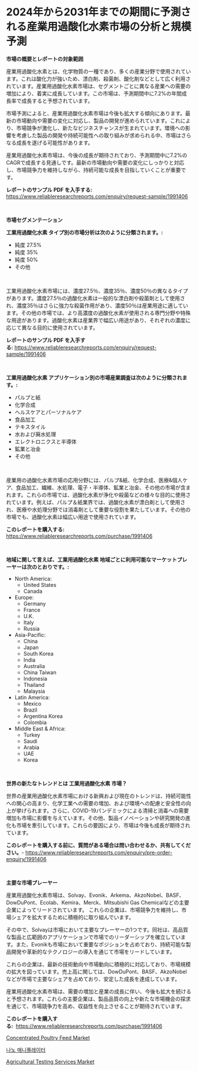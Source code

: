 <p><h1>2024年から2031年までの期間に予測される産業用過酸化水素市場の分析と規模予測</h1></p><p><strong>市場の概要とレポートの対象範囲</strong></p>
<p><p>産業用過酸化水素とは、化学物質の一種であり、多くの産業分野で使用されています。これは酸化力が強いため、漂白剤、殺菌剤、酸化剤などとして広く利用されています。産業用過酸化水素市場は、セグメントごとに異なる産業への需要の増加により、着実に成長しています。この市場は、予測期間中に7.2%の年間成長率で成長すると予想されています。</p><p>市場予測によると、産業用過酸化水素市場は今後も拡大する傾向にあります。最新の市場動向や需要の変化に対応し、製品の開発が進められています。これにより、市場競争が激化し、新たなビジネスチャンスが生まれています。環境への影響を考慮した製品の開発や持続可能性への取り組みが求められる中、市場はさらなる成長を遂げる可能性があります。</p><p>産業用過酸化水素市場は、今後の成長が期待されており、予測期間中に7.2%のCAGRで成長する見通しです。最新の市場動向や需要の変化にしっかりと対応し、市場競争力を維持しながら、持続可能な成長を目指していくことが重要です。</p></p>
<p><strong>レポートのサンプル PDF を入手する:</strong> <a href="https://www.reliableresearchreports.com/enquiry/request-sample/1991406">https://www.reliableresearchreports.com/enquiry/request-sample/1991406</a></p>
<p>&nbsp;</p>
<p><strong>市場セグメンテーション</strong></p>
<p><strong>工業用過酸化水素 タイプ別の市場分析は次のように分類されます。:</strong></p>
<p><ul><li>純度 27.5%</li><li>純度 35%</li><li>純度 50%</li><li>その他</li></ul></p>
<p>&nbsp;</p>
<p><p>工業用過酸化水素市場には、濃度27.5％、濃度35％、濃度50％の異なるタイプがあります。濃度27.5％の過酸化水素は一般的な漂白剤や殺菌剤として使用され、濃度35％はさらに強力な殺菌作用があり、濃度50％は産業用途に適しています。その他の市場では、より高濃度の過酸化水素が使用される専門分野や特殊な用途があります。過酸化水素は産業界で幅広い用途があり、それぞれの濃度に応じて異なる目的に使用されています。</p></p>
<p><strong>レポートのサンプル PDF を入手する:</strong>&nbsp;<a href="https://www.reliableresearchreports.com/enquiry/request-sample/1991406">https://www.reliableresearchreports.com/enquiry/request-sample/1991406</a></p>
<p>&nbsp;</p>
<p><strong> 工業用過酸化水素 アプリケーション別の市場産業調査は次のように分類されます。:</strong></p>
<p><ul><li>パルプと紙</li><li>化学合成</li><li>ヘルスケアとパーソナルケア</li><li>食品加工</li><li>テキスタイル</li><li>水および廃水処理</li><li>エレクトロニクスと半導体</li><li>鉱業と冶金</li><li>その他</li></ul></p>
<p>&nbsp;</p>
<p><p>産業用の過酸化水素市場の応用分野には、パルプ&紙、化学合成、医療&個人ケア、食品加工、繊維、水処理、電子・半導体、鉱業と冶金、その他の市場が含まれます。これらの市場では、過酸化水素が浄化や殺菌などの様々な目的に使用されています。例えば、パルプ＆紙業界では、過酸化水素が漂白剤として使用され、医療や水処理分野では消毒剤として重要な役割を果たしています。その他の市場でも、過酸化水素は幅広い用途で使用されています。</p></p>
<p><strong>このレポートを購入する:</strong>&nbsp; <a href="https://www.reliableresearchreports.com/purchase/1991406">https://www.reliableresearchreports.com/purchase/1991406</a></p>
<p>&nbsp;</p>
<p><strong>地域に関して言えば、工業用過酸化水素 地域ごとに利用可能なマーケットプレーヤーは次のとおりです。:</strong></p>
<p><ul>
    <li>
        North America:
        <ul>
            <li>United States</li>
            <li>Canada</li>
        </ul>
    </li>
    <li>
        Europe:
        <ul>
            <li>Germany</li>
            <li>France</li>
            <li>U.K.</li>
            <li>Italy</li>
            <li>Russia</li>
        </ul>
    </li>
    <li>
        Asia-Pacific:
        <ul>
            <li>China</li>
            <li>Japan</li>
            <li>South Korea</li>
            <li>India</li>
            <li>Australia</li>
            <li>China Taiwan</li>
            <li>Indonesia</li>
            <li>Thailand</li>
            <li>Malaysia</li>
        </ul>
    </li>
    <li>
        Latin America:
        <ul>
            <li>Mexico</li>
            <li>Brazil</li>
            <li>Argentina Korea</li>
            <li>Colombia</li>
        </ul>
    </li>
    <li>
        Middle East & Africa:
        <ul>
            <li>Turkey</li>
            <li>Saudi</li>
            <li>Arabia</li>
            <li>UAE</li>
            <li>Korea</li>
        </ul>
    </li>
    </ul></p>
<p>&nbsp;</p>
<p><strong>世界の新たなトレンドとは 工業用過酸化水素 市場？</strong></p>
<p><p>世界の産業用過酸化水素市場における新興および現在のトレンドは、持続可能性への関心の高まり、化学工業への需要の増加、および環境への配慮と安全性の向上が挙げられます。さらに、COVID-19パンデミックによる清掃と消毒への需要増加も市場に影響を与えています。その他、製品イノベーションや研究開発の進化も市場を牽引しています。これらの要因により、市場は今後も成長が期待されています。</p></p>
<p><strong>このレポートを購入する前に、質問がある場合は問い合わせるか、共有してください。</strong>- <a href="https://www.reliableresearchreports.com/enquiry/pre-order-enquiry/1991406">https://www.reliableresearchreports.com/enquiry/pre-order-enquiry/1991406</a></p>
<p>&nbsp;</p>
<p><strong>主要な市場プレーヤー</strong></p>
<p><p>産業用過酸化水素市場は、Solvay、Evonik、Arkema、AkzoNobel、BASF、DowDuPont、Ecolab、Kemira、Merck、Mitsubishi Gas Chemicalなどの主要企業によってリードされています。 これらの企業は、市場競争力を維持し、市場シェアを拡大するために積極的に取り組んでいます。</p><p>その中で、Solvayは市場において主要なプレーヤーの1つです。同社は、高品質な製品と広範囲のアプリケーションで市場でのリーダーシップを確立しています。また、Evonikも市場において重要なポジションを占めており、持続可能な製品開発や革新的なテクノロジーの導入を通じて市場をリードしています。</p><p>これらの企業は、最新の技術動向や市場動向に積極的に対応しており、市場規模の拡大を図っています。売上高に関しては、DowDuPont、BASF、AkzoNobelなどが市場で主要なシェアを占めており、安定した成長を達成しています。</p><p>産業用過酸化水素市場は、需要の増加と産業の成長に伴い、今後も拡大を続けると予想されます。これらの主要企業は、製品品質の向上や新たな市場機会の探求を通じて、市場競争力を高め、収益性を向上させることが期待されています。</p></p>
<p><strong>このレポートを購入する:</strong>&nbsp;&nbsp;<a href="https://www.reliableresearchreports.com/purchase/1991406">https://www.reliableresearchreports.com/purchase/1991406</a></p>
<p><p><a href="https://issuu.com/reportprime-2/docs/concentrated-poultry-feed-market-size-2030.pptx">Concentrated Poultry Feed Market</a></p><p><a href="https://github.com/OwenHamiytll568745/Market-Research-Report-List-1/blob/main/49199167876.md">나노 매니퓰레이터</a></p><p><a href="https://issuu.com/reportprime-2/docs/agricultural-testing-services-market-size-2030.ppt">Agricultural Testing Services Market</a></p></p>